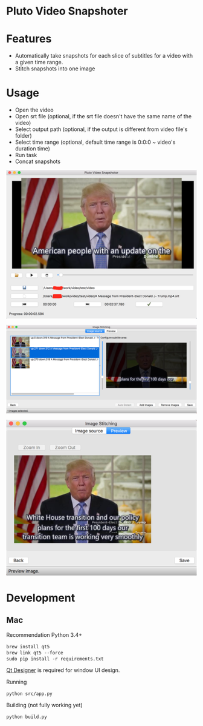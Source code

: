Pluto Video Snapshoter
====

# Features

- Automatically take snapshots for each slice of subtitles for a video with a given time range.
- Stitch snapshots into one image

# Usage

- Open the video
- Open srt file (optional, if the srt file doesn't have the same name of the video)
- Select output path (optional, if the output is different from video file's folder)
- Select time range (optional, default time range is 0:0:0 ~ video's duration time)
- Run task
- Concat snapshots

![Snapshot UI](doc/images/snapshot_ui.png)

![Snapshot UI](doc/images/snapshot_ui_stitching.png)

![Snapshot UI](doc/images/snapshot_ui_stitching_preview.png)


# Development

## Mac

Recommendation Python 3.4+

```
brew install qt5
brew link qt5 --force
sudo pip install -r requirements.txt
```

[Qt Designer](https://www.qt.io/download) is required for window UI design.

Running

```
python src/app.py
```

Building (not fully working yet)

```
python build.py
```


